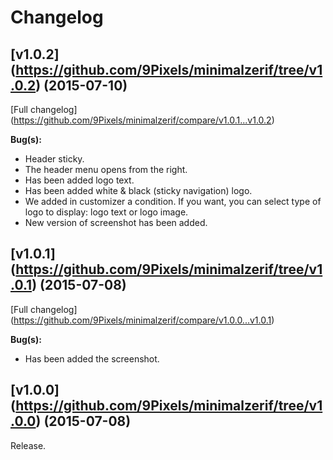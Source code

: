 # Changelog

## [v1.0.2] (https://github.com/9Pixels/minimalzerif/tree/v1.0.2) (2015-07-10)

[Full changelog] (https://github.com/9Pixels/minimalzerif/compare/v1.0.1...v1.0.2)

**Bug(s):**

 - Header sticky.
 - The header menu opens from the right.
 - Has been added logo text.
 - Has been added white & black (sticky navigation) logo.
 - We added in customizer a condition. If you want, you can select type of logo to display: logo text or logo image.
 - New version of screenshot has been added.

## [v1.0.1] (https://github.com/9Pixels/minimalzerif/tree/v1.0.1) (2015-07-08)

[Full changelog] (https://github.com/9Pixels/minimalzerif/compare/v1.0.0...v1.0.1)

**Bug(s):**

 - Has been added the screenshot.

## [v1.0.0] (https://github.com/9Pixels/minimalzerif/tree/v1.0.0) (2015-07-08)

Release.